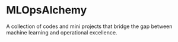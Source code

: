# MLOpsAlchemy
A collection of codes and mini projects that bridge the gap between machine learning and operational excellence.
